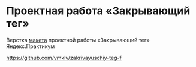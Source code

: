 # Проектная работа «Закрывающий тег»
Верстка [макета](https://www.figma.com/file/JQhPLs2COLIeZtAtlsBS34?node-id=0:1&locale=en&type=design) проектной работы «Закрывающий тег» Яндекс.Практикум

https://github.com/vmklv/zakrivayuschiy-teg-f